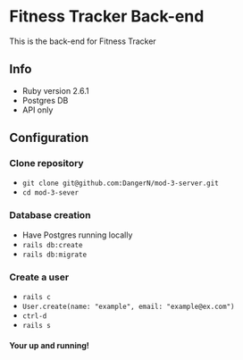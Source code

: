 # Fitness Tracker Back-end
This is the back-end for Fitness Tracker

## Info
* Ruby version 2.6.1
* Postgres DB
* API only

## Configuration
### Clone repository
* `git clone git@github.com:DangerN/mod-3-server.git`
* `cd mod-3-sever`
### Database creation
* Have Postgres running locally
* `rails db:create`
* `rails db:migrate`
### Create a user
* `rails c`
* `User.create(name: "example", email: "example@ex.com")`
* `ctrl-d`
* `rails s`
#### Your up and running!
